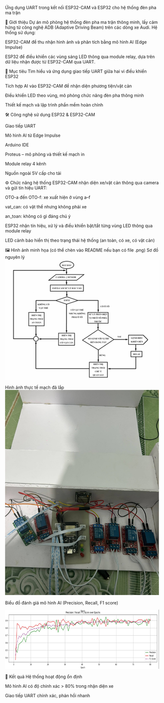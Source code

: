 Ứng dụng UART trong kết nối ESP32-CAM và ESP32 cho hệ thống đèn pha ma trận

🧠 Giới thiệu
Dự án mô phỏng hệ thống đèn pha ma trận thông minh, lấy cảm hứng từ công nghệ ADB (Adaptive Driving Beam) trên các dòng xe Audi. Hệ thống sử dụng:

ESP32-CAM để thu nhận hình ảnh và phân tích bằng mô hình AI (Edge Impulse)

ESP32 để điều khiển các vùng sáng LED thông qua module relay, dựa trên dữ liệu nhận được từ ESP32-CAM qua UART.

🎯 Mục tiêu
Tìm hiểu và ứng dụng giao tiếp UART giữa hai vi điều khiển ESP32

Tích hợp AI vào ESP32-CAM để nhận diện phương tiện/vật cản

Điều khiển LED theo vùng, mô phỏng chức năng đèn pha thông minh

Thiết kế mạch và lập trình phần mềm hoàn chỉnh

🛠️ Công nghệ sử dụng
ESP32 & ESP32-CAM

Giao tiếp UART

Mô hình AI từ Edge Impulse

Arduino IDE

Proteus – mô phỏng và thiết kế mạch in

Module relay 4 kênh

Nguồn ngoài 5V cấp cho tải

⚙️ Chức năng hệ thống
ESP32-CAM nhận diện xe/vật cản thông qua camera và gửi tín hiệu UART:

OTO-a đến OTO-f: xe xuất hiện ở vùng a–f

vat_can: có vật thể nhưng không phải xe

an_toan: không có gì đáng chú ý

ESP32 nhận tín hiệu, xử lý và điều khiển bật/tắt từng vùng LED thông qua module relay

LED cảnh báo hiển thị theo trạng thái hệ thống (an toàn, có xe, có vật cản)

🖼️ Hình ảnh minh họa (có thể chèn vào README nếu bạn có file .png)
Sơ đồ nguyên lý
![Mô tả ảnh](DACN3/Sodo.png)

Hình ảnh thực tế mạch đã lắp
![Mô tả ảnh](DACN3/MoPhong.jpg)

Biểu đồ đánh giá mô hình AI (Precision, Recall, F1 score)

![Mô tả ảnh](DACN3/Ketqua.png)

🧪 Kết quả
Hệ thống hoạt động ổn định

Mô hình AI có độ chính xác > 80% trong nhận diện xe

Giao tiếp UART chính xác, phản hồi nhanh
